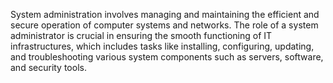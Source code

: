 System administration involves managing and maintaining the efficient and secure operation of computer systems and networks. The role of a system administrator is crucial in ensuring the smooth functioning of IT infrastructures, which includes tasks like installing, configuring, updating, and troubleshooting various system components such as servers, software, and security tools.